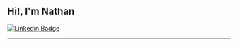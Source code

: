 
## Hi!, I'm Nathan 

[![Linkedin Badge](https://img.shields.io/badge/-Nathan_Atkinson-blue?style=flat-square&logo=Linkedin&logoColor=white&link=https://www.linkedin.com/in/nathan-atkinson-se/)](https://www.linkedin.com/in/nathan-atkinson-se/)

---------------------------------------------------------------------------------------------------------------------------------------------------------------------------------
